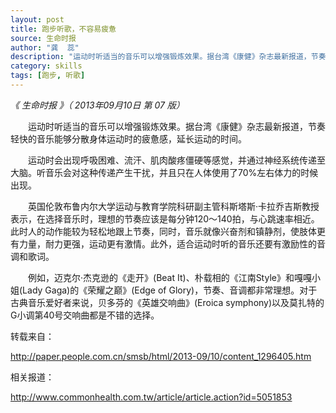 ```yaml
---
layout: post
title: 跑步听歌，不容易疲惫
source: 生命时报
author: "龚  蕊"
description: "运动时听适当的音乐可以增强锻炼效果。据台湾《康健》杂志最新报道，节奏轻快的音乐能够分散身体运动时的疲惫感，延长运动的时间。"
category: skills
tags: [跑步, 听歌]
---
```


*《 生命时报 》（ 2013年09月10日   第 07 版）*

　　运动时听适当的音乐可以增强锻炼效果。据台湾《康健》杂志最新报道，节奏轻快的音乐能够分散身体运动时的疲惫感，延长运动的时间。

　　运动时会出现呼吸困难、流汗、肌肉酸疼僵硬等感觉，并通过神经系统传递至大脑。听音乐会对这种传递产生干扰，并且只在人体使用了70%左右体力的时候出现。

　　英国伦敦布鲁内尔大学运动与教育学院科研副主管科斯塔斯·卡拉乔吉斯教授表示，在选择音乐时，理想的节奏应该是每分钟120～140拍，与心跳速率相近。此时人的动作能较为轻松地跟上节奏，同时，音乐就像兴奋剂和镇静剂，使肢体更有力量，耐力更强，运动更有激情。此外，适合运动时听的音乐还要有激励性的音调和歌词。

　　例如，迈克尔·杰克逊的《走开》(Beat It)、朴载相的《江南Style》和嘎嘎小姐(Lady Gaga)的《荣耀之巅》(Edge of Glory)，节奏、音调都非常理想。对于古典音乐爱好者来说，贝多芬的《英雄交响曲》(Eroica symphony)以及莫扎特的G小调第40号交响曲都是不错的选择。

转载来自：

http://paper.people.com.cn/smsb/html/2013-09/10/content_1296405.htm

相关报道：

http://www.commonhealth.com.tw/article/article.action?id=5051853
